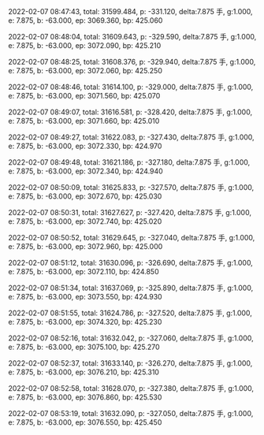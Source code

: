 2022-02-07 08:47:43, total: 31599.484, p: -331.120, delta:7.875 手, g:1.000, e: 7.875, b: -63.000, ep: 3069.360, bp: 425.060

2022-02-07 08:48:04, total: 31609.643, p: -329.590, delta:7.875 手, g:1.000, e: 7.875, b: -63.000, ep: 3072.090, bp: 425.210

2022-02-07 08:48:25, total: 31608.376, p: -329.940, delta:7.875 手, g:1.000, e: 7.875, b: -63.000, ep: 3072.060, bp: 425.250

2022-02-07 08:48:46, total: 31614.100, p: -329.000, delta:7.875 手, g:1.000, e: 7.875, b: -63.000, ep: 3071.560, bp: 425.070

2022-02-07 08:49:07, total: 31616.581, p: -328.420, delta:7.875 手, g:1.000, e: 7.875, b: -63.000, ep: 3071.660, bp: 425.010

2022-02-07 08:49:27, total: 31622.083, p: -327.430, delta:7.875 手, g:1.000, e: 7.875, b: -63.000, ep: 3072.330, bp: 424.970

2022-02-07 08:49:48, total: 31621.186, p: -327.180, delta:7.875 手, g:1.000, e: 7.875, b: -63.000, ep: 3072.340, bp: 424.940

2022-02-07 08:50:09, total: 31625.833, p: -327.570, delta:7.875 手, g:1.000, e: 7.875, b: -63.000, ep: 3072.670, bp: 425.030

2022-02-07 08:50:31, total: 31627.627, p: -327.420, delta:7.875 手, g:1.000, e: 7.875, b: -63.000, ep: 3072.740, bp: 425.020

2022-02-07 08:50:52, total: 31629.645, p: -327.040, delta:7.875 手, g:1.000, e: 7.875, b: -63.000, ep: 3072.960, bp: 425.000

2022-02-07 08:51:12, total: 31630.096, p: -326.690, delta:7.875 手, g:1.000, e: 7.875, b: -63.000, ep: 3072.110, bp: 424.850

2022-02-07 08:51:34, total: 31637.069, p: -325.890, delta:7.875 手, g:1.000, e: 7.875, b: -63.000, ep: 3073.550, bp: 424.930

2022-02-07 08:51:55, total: 31624.786, p: -327.520, delta:7.875 手, g:1.000, e: 7.875, b: -63.000, ep: 3074.320, bp: 425.230

2022-02-07 08:52:16, total: 31632.042, p: -327.060, delta:7.875 手, g:1.000, e: 7.875, b: -63.000, ep: 3075.100, bp: 425.270

2022-02-07 08:52:37, total: 31633.140, p: -326.270, delta:7.875 手, g:1.000, e: 7.875, b: -63.000, ep: 3076.210, bp: 425.310

2022-02-07 08:52:58, total: 31628.070, p: -327.380, delta:7.875 手, g:1.000, e: 7.875, b: -63.000, ep: 3076.860, bp: 425.530

2022-02-07 08:53:19, total: 31632.090, p: -327.050, delta:7.875 手, g:1.000, e: 7.875, b: -63.000, ep: 3076.550, bp: 425.450